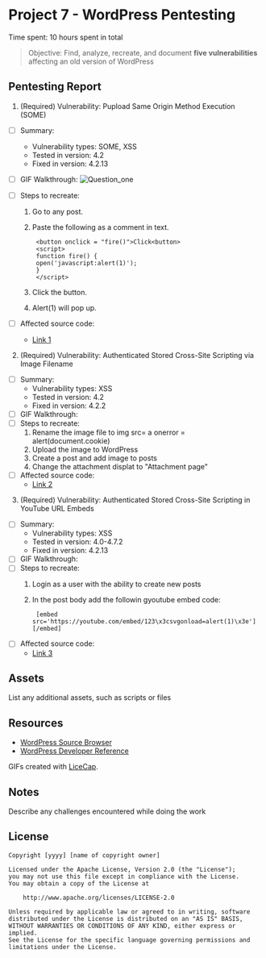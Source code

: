 # Project 7 - WordPress Pentesting

Time spent: 10 hours spent in total

> Objective: Find, analyze, recreate, and document **five vulnerabilities** affecting an old version of WordPress

## Pentesting Report

1. (Required) Vulnerability: Pupload Same Origin Method Execution (SOME)
  - [ ] Summary: 
    - Vulnerability types: SOME, XSS
    - Tested in version: 4.2
    - Fixed in version:  4.2.13
  - [ ] GIF Walkthrough: 
  ![Question_one](https://user-images.githubusercontent.com/37051376/56074146-5fbb9400-5d7b-11e9-83de-cc80f671c113.gif)

  - [ ] Steps to recreate: 
	1. Go to any post.
	2. Paste the following as a comment in text.
			
			<button onclick = "fire()">Click<button>
			<script>
			function fire() {
			open('javascript:alert(1)');
			}
			</script>
			  
	3. Click the button.
	4. Alert(1) will pop up.
			
  - [ ] Affected source code:
    - [Link 1](https://github.com/WordPress/WordPress/commit/f72b21af23da6b6d54208e5c1d65ececdaa109c8)
2. (Required) Vulnerability: Authenticated Stored Cross-Site Scripting via Image Filename
  - [ ] Summary: 
    - Vulnerability types: XSS
    - Tested in version: 4.2
    - Fixed in version:  4.2.2
  - [ ] GIF Walkthrough: 
  - [ ] Steps to recreate: 
	1. Rename the image file to img src= a onerror = alert(document.cookie)
	2. Upload the image to WordPress
	3. Create a post and add image to posts
	4. Change the attachment displat to "Attachment page"
  - [ ] Affected source code:
    - [Link 2](https://sumofpwn.nl/advisory/2016/persistent_cross_site_scripting_vulnerability_in_wordpress_due_to_unsafe_processing_of_file_names.html)
3. (Required) Vulnerability: Authenticated Stored Cross-Site Scripting in YouTube URL Embeds
  - [ ] Summary: 
    - Vulnerability types: XSS
    - Tested in version: 4.0-4.7.2
    - Fixed in version:  4.2.13
  - [ ] GIF Walkthrough: 
  - [ ] Steps to recreate: 
	1. Login as a user with the ability to create new posts
	2. In the post body add the followin gyoutube embed code:
			
			[embed src='https://youtube.com/embed/123\x3csvgonload=alert(1)\x3e'][/embed]
  - [ ] Affected source code:
    - [Link 3](https://klikki.fi/adv/wordpress2.html)


## Assets

List any additional assets, such as scripts or files

## Resources

- [WordPress Source Browser](https://core.trac.wordpress.org/browser/)
- [WordPress Developer Reference](https://developer.wordpress.org/reference/)

GIFs created with [LiceCap](http://www.cockos.com/licecap/).

## Notes

Describe any challenges encountered while doing the work

## License

    Copyright [yyyy] [name of copyright owner]

    Licensed under the Apache License, Version 2.0 (the "License");
    you may not use this file except in compliance with the License.
    You may obtain a copy of the License at

        http://www.apache.org/licenses/LICENSE-2.0

    Unless required by applicable law or agreed to in writing, software
    distributed under the License is distributed on an "AS IS" BASIS,
    WITHOUT WARRANTIES OR CONDITIONS OF ANY KIND, either express or implied.
    See the License for the specific language governing permissions and
    limitations under the License.

